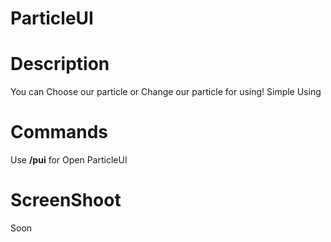 # ParticleUI


# Description
You can Choose our particle or Change our particle for using!
Simple Using 

# Commands
Use **/pui** for Open ParticleUI

# ScreenShoot
Soon

